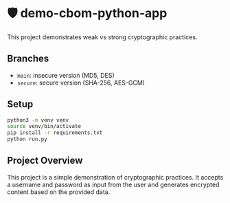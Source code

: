 # 🛡️ demo-cbom-python-app

This project demonstrates weak vs strong cryptographic practices.

## Branches
- `main`: insecure version (MD5, DES)
- `secure`: secure version (SHA-256, AES-GCM)

## Setup

```bash
python3 -m venv venv
source venv/bin/activate
pip install -r requirements.txt
python run.py
```

## Project Overview
This project is a simple demonstration of cryptographic practices. It accepts a username and password as input from the user and generates encrypted content based on the provided data.
